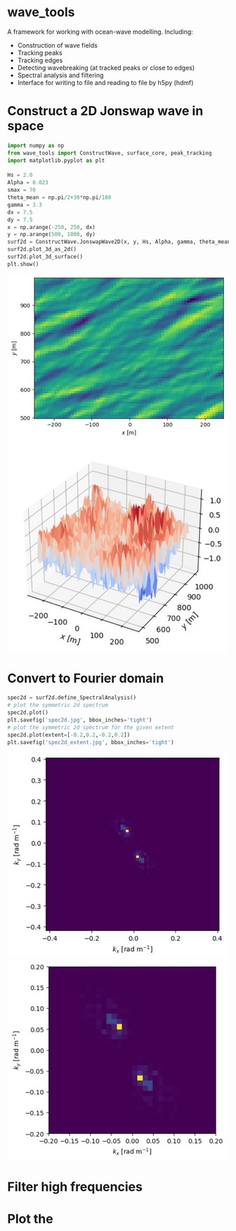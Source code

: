 # wave_tools

A framework for working with ocean-wave modelling. Including:

- Construction of wave fields
- Tracking peaks
- Tracking edges
- Detecting wavebreaking (at tracked peaks or close to edges)
- Spectral analysis and filtering
- Interface for writing to file and reading to file by h5py (hdmf)

# Construct a 2D Jonswap wave in space
```python
import numpy as np
from wave_tools import ConstructWave, surface_core, peak_tracking
import matplotlib.pyplot as plt

Hs = 2.0
Alpha = 0.023
smax = 70
theta_mean = np.pi/2+30*np.pi/180
gamma = 3.3
dx = 7.5
dy = 7.5
x = np.arange(-250, 250, dx)
y = np.arange(500, 1000, dy)
surf2d = ConstructWave.JonswapWave2D(x, y, Hs, Alpha, gamma, theta_mean, smax)
surf2d.plot_3d_as_2d()
surf2d.plot_3d_surface()
plt.show()
```
<img src="figures/surf2d.jpg" width="500">
<img src="figures/surf3d.jpg" width="500">

# Convert to Fourier domain
```python
spec2d = surf2d.define_SpectralAnalysis()
# plot the symmetric 2d spectrum
spec2d.plot()
plt.savefig('spec2d.jpg', bbox_inches='tight')
# plot the symmetric 2d spectrum for the given extent
spec2d.plot(extent=[-0.2,0.2,-0.2,0.2])
plt.savefig('spec2d_extent.jpg', bbox_inches='tight')
```

<img src="figures/spec2d.jpg" width="500">
<img src="figures/spec2d_extent.jpg" width="500">

# Filter high frequencies


# Plot the 
